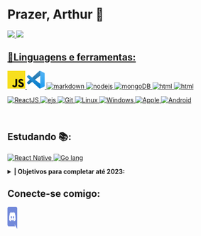 # Prazer, Arthur 👋

<div>
  <a href="https://github.com/Strike21">
  <img height="180em" src="https://github-readme-stats.vercel.app/api?username=Strike21&show_icons=true&theme=radical&include_all_commits=true&count_private=true"/>
  <img height="180em" src="https://github-readme-stats.vercel.app/api/top-langs/?username=strike21&layout=compact&theme=radical&count_private=true"/>

<div>


## 🔨Linguagens e ferramentas:


<p align="left">
<a href="https://developer.mozilla.org/en-US/docs/Web/JavaScript" target="_blank"> <img src="https://raw.githubusercontent.com/DiogoMarques2003/DiogoMarques2003/b931474e37b6cc318a15c243804ad4bc4b9bd441/.github/logos/javascript.svg" alt="javascript" width="40" height="40"/> </a> 
<a href="https://www.lua.org/docs.html" target="_blank"> 
<a href="https://code.visualstudio.com/" target="_blank"> <img src="https://raw.githubusercontent.com/DiogoMarques2003/DiogoMarques2003/b931474e37b6cc318a15c243804ad4bc4b9bd441/.github/logos/visual-studio-code.svg" alt="vscode" width="40" height="40"/> </a> 
<a href="https://www.markdownguide.org/"  target="_blank"> <img src="https://upload.wikimedia.org/wikipedia/commons/thumb/4/48/Markdown-mark.svg/1280px-Markdown-mark.svg.png" alt="markdown" width="40" height=""/> </a>
<a href="https://nodejs.org" target="_blank"> <img src="https://cdn.jsdelivr.net/gh/devicons/devicon/icons/nodejs/nodejs-original.svg" alt="nodejs" width="40" height="40"/> </a> 
<a href="https://docs.mongodb.com/" target="_blank"> <img src="https://cdn.jsdelivr.net/gh/devicons/devicon/icons/mongodb/mongodb-original.svg" alt="mongoDB" width="70" height="40"/> </a>
<a href="https://developer.mozilla.org/pt-BR/docs/Web/HTML" target="_blank"> <img src="https://www.w3.org/html/logo/downloads/HTML5_Badge_512.png" alt="html" width="" height="30"/> </a>
<a href="https://developer.mozilla.org/pt-BR/docs/Web/CSS" target="_blank"> <img src="http://monarchtechnologiesinc.com/assets/images/icons/technologies/logo-css3.png" alt="html" width="" height="38"/> </a>
</p>
<a href="https://ejs.co/" target="_blank"> <img src="https://cdn.icon-icons.com/icons2/2107/PNG/512/file_type_ejs_icon_130626.png" alt="ReactJS" width="" height="38"/> </a>
 <a href="https://pt-br.reactjs.org/" target="_blank"> <img src="https://icons-for-free.com/iconfiles/png/512/design+development+facebook+framework+mobile+react+icon-1320165723839064798.png" alt="ejs" width="" height="45"/> </a>
    <a href="https://git-scm.com/" target="_blank"> <img src="https://cdn.jsdelivr.net/gh/devicons/devicon/icons/git/git-original.svg" alt="Git" width="" height="45"/> </a>
  </a>
  <a href="https://linuxfoundation.org/" target="_blank"> <img src="https://cdn.jsdelivr.net/gh/devicons/devicon/icons/linux/linux-plain.svg" alt="Linux" width="" height="45"/> </a>
  <a href="https://www.microsoft.com/pt-br/windows/" target="_blank"> <img src="https://cdn.jsdelivr.net/gh/devicons/devicon/icons/windows8/windows8-original.svg" alt="Windows" width="" height="45"/> </a>
    <a href="https://www.apple.com/br/" target="_blank"> <img src="https://cdn.jsdelivr.net/gh/devicons/devicon/icons/apple/apple-original.svg" alt="Apple" width="" height="45"/> </a>
    <a href="https://www.android.com/" target="_blank"> <img src="https://cdn.jsdelivr.net/gh/devicons/devicon/icons/android/android-plain.svg" alt="Android" width="" height="45"/> </a>
    

    
  
  
 
</p>
<br>
  
## Estudando 📚: 
 <p align="left">
  <a href="https://reactnative.dev" target="_blank"> <img src="https://appmasters.io/static/react-native-logo-21829a0f16a823088ccbde8e44fb5485.png" alt="React Native" width="" height="45"/> </a>
  <a href="https://golang.org/" target="_blank"> <img src="https://juststickers.in/wp-content/uploads/2016/07/go-programming-language.png" alt="Go lang" width="" height="45"/> </a>
  </p>
  
 
 

<details>
    <summary> <b>| Objetivos para completar até 2023:</b></summary>
    <h3> • Tecnologias:</h3>
    <ul>
        <li>[x] - JavaScript e Node 📦</li>
        <li>[x] - MongoDB 🍃</li>
        <li>[x] - Html e css 💻</li>
        <li>[x] - ReactJS ⚛</li>
        <li>[ ] - React Native ⚛</li>
        <li>[ ] - Firebase 🔥</li>
        <li>[ ] - PHP 🐘</li>
        <li>[ ] - Java ☕</li>
    </ul>
</details>

  
## Conecte-se comigo:
[<img align="left" alt="Strike21 | Discord" width="22px" src="https://raw.githubusercontent.com/DiogoMarques2003/DiogoMarques2003/b931474e37b6cc318a15c243804ad4bc4b9bd441/.github/logos/discord.svg" width="50" height="50" />][discord]


  [discord]: https://discord.com/users/824940190673534976
  
  
  

  
